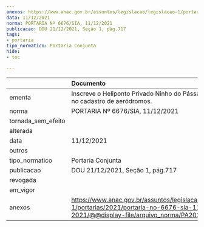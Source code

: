 ```yaml
---
anexos: https://www.anac.gov.br/assuntos/legislacao/legislacao-1/portarias/2021/portaria-no-6676-sia-11-12-2021/@@display-file/arquivo_norma/PA2021-6676.pdf
data: 11/12/2021
norma: PORTARIA Nº 6676/SIA, 11/12/2021
publicacao: DOU 21/12/2021, Seção 1, pág.717
tags:
- portaria
tipo_normatico: Portaria Conjunta
hide: 
- toc 
 
---
```


|                    | Documento                                                                                                                                            |
|:-------------------|:-----------------------------------------------------------------------------------------------------------------------------------------------------|
| ementa             | Inscreve o Heliponto Privado Ninho do Pássaro IV (SC) no cadastro de aeródromos.                                                                     |
| norma              | PORTARIA Nº 6676/SIA, 11/12/2021                                                                                                                     |
| tornada_sem_efeito |                                                                                                                                                      |
| alterada           |                                                                                                                                                      |
| data               | 11/12/2021                                                                                                                                           |
| outros             |                                                                                                                                                      |
| tipo_normatico     | Portaria Conjunta                                                                                                                                    |
| publicacao         | DOU 21/12/2021, Seção 1, pág.717                                                                                                                     |
| revogada           |                                                                                                                                                      |
| em_vigor           |                                                                                                                                                      |
| anexos             | https://www.anac.gov.br/assuntos/legislacao/legislacao-1/portarias/2021/portaria-no-6676-sia-11-12-2021/@@display-file/arquivo_norma/PA2021-6676.pdf |